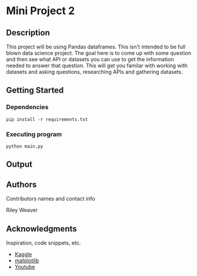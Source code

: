 # Mini Project 2


## Description

This project will be using Pandas dataframes. This isn't intended to be full blown data science project. 
The goal here is to come up with some question and then see what API or datasets you can use to get the information needed to answer that question.
This will get you familar with working with datasets and asking questions, researching APIs and gathering datasets.

## Getting Started

### Dependencies

```
pip install -r requirements.txt
```

### Executing program

```
python main.py
```

## Output

 

## Authors

Contributors names and contact info

Riley Weaver


## Acknowledgments

Inspiration, code snippets, etc.
* [Kaggle](https://www.kaggle.com/datasets/arnabchaki/popular-video-games-1980-2023)
* [matplotlib](https://matplotlib.org/stable/tutorials/pyplot.html)
* [Youtube]()